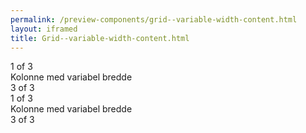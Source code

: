 ```yaml
--- 
permalink: /preview-components/grid--variable-width-content.html
layout: iframed 
title: Grid--variable-width-content.html
---
```

<div class="grid-example">
    <div class="container">
        <div class="row justify-content-md-center mb-2">
            <div class="col col-md-2">
                1 of 3
            </div>
            <div class="col-md-auto">
                Kolonne med variabel bredde
            </div>
            <div class="col col-md-2">
                3 of 3
            </div>
        </div>
        <div class="row">
            <div class="col">
                1 of 3
            </div>
            <div class="col-md-auto">
                Kolonne med variabel bredde
            </div>
            <div class="col col-md-2">
                3 of 3
            </div>
        </div>
    </div>
</div>
